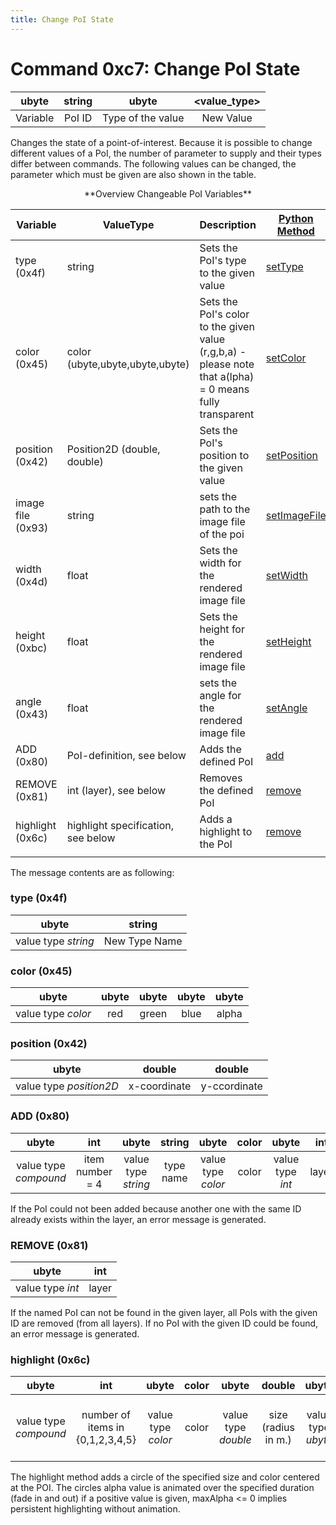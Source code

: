 ```yaml
---
title: Change PoI State
---
```


# Command 0xc7: Change PoI State

|  ubyte   | string |       ubyte       | <value_type\> |
| :------: | :----: | :---------------: | :----------: |
| Variable | PoI ID | Type of the value |  New Value   |

Changes the state of a point-of-interest. Because it is possible to
change different values of a PoI, the number of parameter to supply and
their types differ between commands. The following values can be
changed, the parameter which must be given are also shown in the table.

<center>**Overview Changeable PoI Variables**</center>

| Variable          | ValueType                          | Description                      | [Python Method](../TraCI/Interfacing_TraCI_from_Python.md)                  |
| ----------------- | ---------------------------------- | -------------------------------------------------------------------------------------------------------- | -------------------------------------------------------------------------------- |
| type (0x4f)       | string                             | Sets the PoI's type to the given value                                                                   | [setType](https://sumo.dlr.de/pydoc/traci._poi.html#PoiDomain-setType)           |
| color (0x45)      | color (ubyte,ubyte,ubyte,ubyte)    | Sets the PoI's color to the given value (r,g,b,a) - please note that a(lpha) = 0 means fully transparent | [setColor](https://sumo.dlr.de/pydoc/traci._poi.html#PoiDomain-setColor)         |
| position (0x42)   | Position2D (double, double)        | Sets the PoI's position to the given value                                                               | [setPosition](https://sumo.dlr.de/pydoc/traci._poi.html#PoiDomain-setPosition)   |
| image file (0x93) | string                             | sets the path to the image file of the poi                                                               | [setImageFile](https://sumo.dlr.de/pydoc/traci._poi.html#PoiDomain-setImageFile) |
| width (0x4d)      | float                              | Sets the width for the rendered image file                                                               | [setWidth](https://sumo.dlr.de/pydoc/traci._poi.html#PoiDomain-setWidth)         |
| height (0xbc)     | float                              | Sets the height for the rendered image file                                                              | [setHeight](https://sumo.dlr.de/pydoc/traci._poi.html#PoiDomain-setHeight)       |
| angle (0x43)      | float                              | sets the angle for the rendered image file                                                               | [setAngle](https://sumo.dlr.de/pydoc/traci._poi.html#PoiDomain-setAngle)         |
| ADD (0x80)        | PoI-definition, see below          | Adds the defined PoI                                                                                     | [add](https://sumo.dlr.de/pydoc/traci._poi.html#PoiDomain-add)                   |
| REMOVE (0x81)     | int (layer), see below             | Removes the defined PoI                                                                                  | [remove](https://sumo.dlr.de/pydoc/traci._poi.html#PoiDomain-remove)             |
| highlight (0x6c)  | highlight specification, see below | Adds a highlight to the PoI                                                                              | [remove](https://sumo.dlr.de/pydoc/traci._poi.html#PoiDomain-remove)             |
|                   |                                    |                                                                                                          |                                                                                  |



The message contents are as following:

### type (0x4f)

|        ubyte        |    string     |
| :-----------------: | :-----------: |
| value type *string* | New Type Name |

### color (0x45)

|       ubyte        | ubyte | ubyte | ubyte | ubyte |
| :----------------: | :---: | :---: | :---: | :---: |
| value type *color* |  red  | green | blue  | alpha |

### position (0x42)

|          ubyte          |    double    |    double    |
| :---------------------: | :----------: | :----------: |
| value type *position2D* | x-coordinate | y-ccordinate |

### ADD (0x80)

|         ubyte         |       int       |        ubyte        |  string   |       ubyte        | color |      ubyte       |  int  |          ubyte          | position |
| :-------------------: | :-------------: | :-----------------: | :-------: | :----------------: | :---: | :--------------: | :---: | :---------------------: | :------: |
| value type *compound* | item number = 4 | value type *string* | type name | value type *color* | color | value type *int* | layer | value type *position2D* | position |

If the PoI could not been added because another one with the same ID
already exists within the layer, an error message is generated.

### REMOVE (0x81)

|      ubyte       |  int  |
| :--------------: | :---: |
| value type *int* | layer |

If the named PoI can not be found in the given layer, all PoIs with the
given ID are removed (from all layers). If no PoI with the given ID
could be found, an error message is generated.

### highlight (0x6c)

|   ubyte  |      int    |  ubyte | color | ubyte  | double   |  ubyte  |  ubyte   |   ubyte   |  double    |     ubyte        |            ubyte                      |
| :-----------: | :-----------: | :-------------: | :---: | :-----------------: | :-------: | :--------: | :-------: | :-------: | :------: | :----------------: | :----------: |
| value type *compound* | number of items in {0,1,2,3,4,5} | value type *color* | color | value type *double* | size (radius in m.) | value type *ubyte* | maximal alpha value | value type *double* | duration (in secs.) | value type *ubyte* | type ID (allows different highlight categories) |

The highlight method adds a circle of the specified size and color
centered at the POI. The circles alpha value is animated over the
specified duration (fade in and out) if a positive value is given,
maxAlpha <= 0 implies persistent highlighting without animation.